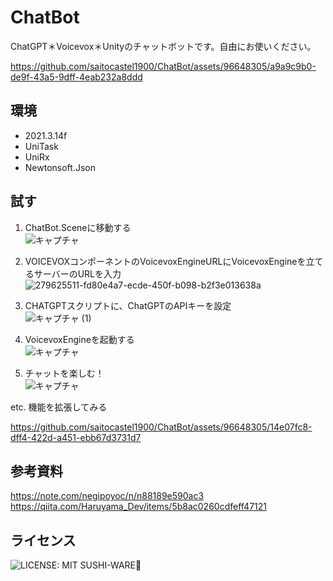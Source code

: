 # ChatBot
ChatGPT＊Voicevox＊Unityのチャットボットです。自由にお使いください。 

https://github.com/saitocastel1900/ChatBot/assets/96648305/a9a9c9b0-de9f-43a5-9dff-4eab232a8ddd

## 環境  
- 2021.3.14f  
- UniTask
- UniRx
- Newtonsoft.Json

## 試す
1. ChatBot.Sceneに移動する  
![キャプチャ](https://github.com/saitocastel1900/ChatBot/assets/96648305/30d9c800-ecdd-4bbf-b8aa-8627965901f2)

2. VOICEVOXコンポーネントのVoicevoxEngineURLにVoicevoxEngineを立てるサーバーのURLを入力  
![279625511-fd80e4a7-ecde-450f-b098-b2f3e013638a](https://github.com/saitocastel1900/ChatBot/assets/96648305/09a57a90-6b92-4631-94dd-b4b542c5cbee)  

3. CHATGPTスクリプトに、ChatGPTのAPIキーを設定  
![キャプチャ (1)](https://github.com/saitocastel1900/ChatBot/assets/96648305/c1a8e053-e006-4b5d-803a-5fef7204a388)  

4. VoicevoxEngineを起動する  
![キャプチャ](https://github.com/saitocastel1900/ChatBot/assets/96648305/72a6c794-2f54-4561-86ed-34f51c7ec071)  

5. チャットを楽しむ！  
![キャプチャ](https://github.com/saitocastel1900/ChatBot/assets/96648305/1d921e90-c1fc-4f81-9668-ac41540d120a)

etc. 機能を拡張してみる  

https://github.com/saitocastel1900/ChatBot/assets/96648305/14e07fc8-dff4-422d-a451-ebb67d3731d7

## 参考資料  
https://note.com/negipoyoc/n/n88189e590ac3  
https://qiita.com/Haruyama_Dev/items/5b8ac0260cdfeff47121  

## ライセンス 
![LICENSE: MIT SUSHI-WARE🍣](https://raw.githubusercontent.com/watasuke102/mit-sushi-ware/master/MIT-SUSHI-WARE.svg)
